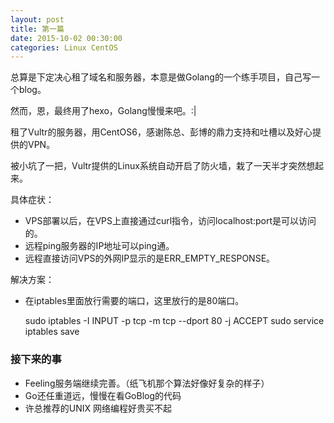 ```yaml
---
layout: post
title: 第一篇
date: 2015-10-02 00:30:00
categories: Linux CentOS
---
```



总算是下定决心租了域名和服务器，本意是做Golang的一个练手项目，自己写一个blog。

然而，恩，最终用了hexo，Golang慢慢来吧。:|

租了Vultr的服务器，用CentOS6，感谢陈总、彭博的鼎力支持和吐槽以及好心提供的VPN。

被小坑了一把，Vultr提供的Linux系统自动开启了防火墙，栽了一天半才突然想起来。

具体症状：

* VPS部署以后，在VPS上直接通过curl指令，访问localhost:port是可以访问的。
* 远程ping服务器的IP地址可以ping通。
* 远程直接访问VPS的外网IP显示的是ERR_EMPTY_RESPONSE。

解决方案：

* 在iptables里面放行需要的端口，这里放行的是80端口。

  	sudo iptables -I INPUT -p tcp -m tcp --dport 80 -j ACCEPT
  	sudo service iptables save

### 接下来的事

* Feeling服务端继续完善。（纸飞机那个算法好像好复杂的样子）
* Go还任重道远，慢慢在看GoBlog的代码
* 许总推荐的UNIX 网络编程好贵买不起